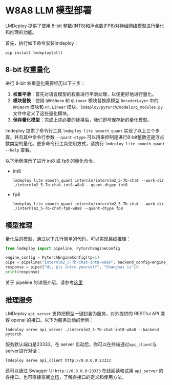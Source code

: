 # W8A8 LLM 模型部署

LMDeploy 提供了使用 8-bit 整数(INT8)和浮点数(FP8)对神经网络模型进行量化和推理的功能。

首先，执行如下命令安装lmdeploy：

```shell
pip install lmdeploy[all]
```

## 8-bit 权重量化

进行 8-bit 权重量化需要经历以下三步：

1. **权重平滑**：首先对语言模型的权重进行平滑处理，以便更好地进行量化。
2. **模块替换**：使用 `QRMSNorm` 和 `QLinear` 模块替换原模型 `DecoderLayer` 中的 `RMSNorm` 模块和 `nn.Linear` 模块。`lmdeploy/pytorch/models/q_modules.py` 文件中定义了这些量化模块。
3. **保存量化模型**：完成上述必要的替换后，我们即可保存新的量化模型。

lmdeploy 提供了命令行工具 `lmdeploy lite smooth_quant` 实现了以上三个步骤。并且其中命令行参数 `--quant-dtype` 可以用来控制是进行8-bit整数还是浮点数类型的量化。更多命令行工具使用方式，请执行 `lmdeploy lite smooth_quant --help` 查看。

以下示例演示了进行 int8 或 fp8 的量化命令。

- int8

  ```shell
  lmdeploy lite smooth_quant internlm/internlm2_5-7b-chat --work-dir ./internlm2_5-7b-chat-int8-w8a8 --quant-dtype int8
  ```

- fp8

  ```shell
  lmdeploy lite smooth_quant internlm/internlm2_5-7b-chat --work-dir ./internlm2_5-7b-chat-fp8-w8a8 --quant-dtype fp8
  ```

## 模型推理

量化后的模型，通过以下几行简单的代码，可以实现离线推理：

```python
from lmdeploy import pipeline, PytorchEngineConfig

engine_config = PytorchEngineConfig(tp=1)
pipe = pipeline("internlm2_5-7b-chat-int8-w8a8", backend_config=engine_config)
response = pipe(["Hi, pls intro yourself", "Shanghai is"])
print(response)
```

关于 pipeline 的详细介绍，请参考[这里](../llm/pipeline.md)

## 推理服务

LMDeploy `api_server` 支持把模型一键封装为服务，对外提供的 RESTful API 兼容 openai 的接口。以下为服务启动的示例：

```shell
lmdeploy serve api_server ./internlm2_5-7b-chat-int8-w8a8 --backend pytorch
```

服务默认端口是23333。在 server 启动后，你可以在终端通过`api_client`与server进行对话：

```shell
lmdeploy serve api_client http://0.0.0.0:23333
```

还可以通过 Swagger UI `http://0.0.0.0:23333` 在线阅读和试用 `api_server` 的各接口，也可直接查阅[文档](../llm/api_server.md)，了解各接口的定义和使用方法。
